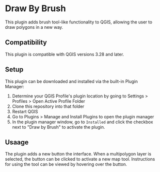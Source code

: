 # Draw By Brush

This plugin adds brush tool-like functionality to QGIS, allowing the user to draw polygons in a new way.

## Compatibility
This plugin is compatible with QGIS versions 3.28 and later.

## Setup
This plugin can be downloaded and installed via the built-in Plugin Manager:
1. Determine your QGIS Profile's plugin location by going to Settings > Profiles > Open Active Profile Folder
2. Clone this repository into that folder
3. Restart QGIS
4. Go to Plugins > Manage and Install Plugins to open the plugin manager
5. In the plugin manager window, go to `Installed` and click the checkbox next to "Draw by Brush" to activate the plugin.

## Usaage
The plugin adds a new button the interface. When a multipolygon layer is selected, the button can be clicked to activate a new map tool. Instructions for using the tool can be viewed by hovering over the button.
